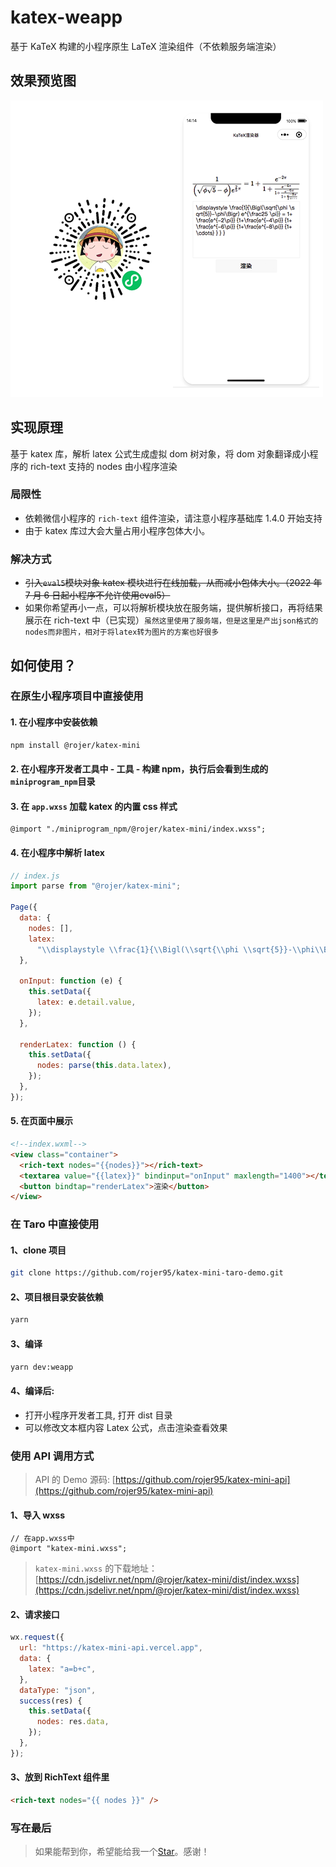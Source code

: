 # katex-weapp

基于 KaTeX 构建的小程序原生 LaTeX 渲染组件（不依赖服务端渲染）

## 效果预览图

![效果预览图](./assets/preview.png)

## 实现原理

基于 katex 库，解析 latex 公式生成虚拟 dom 树对象，将 dom 对象翻译成小程序的 rich-text 支持的 nodes 由小程序渲染

### 局限性

- 依赖微信小程序的 `rich-text` 组件渲染，请注意小程序基础库 1.4.0 开始支持
- 由于 katex 库过大会大量占用小程序包体大小。

### 解决方式

- ~~引入`eval5`模块对象 katex 模块进行在线加载，从而减小包体大小。（2022 年 7 月 6 日起小程序不允许使用eval5）~~
- 如果你希望再小一点，可以将解析模块放在服务端，提供解析接口，再将结果展示在 rich-text 中（已实现）`虽然这里使用了服务端，但是这里是产出json格式的nodes而非图片，相对于将latex转为图片的方案也好很多`

## 如何使用？

### 在原生小程序项目中直接使用

#### 1. 在小程序中安装依赖

```bash
npm install @rojer/katex-mini
```

#### 2. 在小程序开发者工具中 - 工具 - 构建 npm，执行后会看到生成的`miniprogram_npm`目录

#### 3. 在 `app.wxss` 加载 katex 的内置 css 样式

```less
@import "./miniprogram_npm/@rojer/katex-mini/index.wxss";
```

#### 4. 在小程序中解析 latex

```js
// index.js
import parse from "@rojer/katex-mini";

Page({
  data: {
    nodes: [],
    latex:
      "\\displaystyle \\frac{1}{\\Bigl(\\sqrt{\\phi \\sqrt{5}}-\\phi\\Bigr) e^{\\frac25 \\pi}} = 1+\\frac{e^{-2\\pi}} {1+\\frac{e^{-4\\pi}} {1+\\frac{e^{-6\\pi}} {1+\\frac{e^{-8\\pi}} {1+\\cdots} } } }",
  },

  onInput: function (e) {
    this.setData({
      latex: e.detail.value,
    });
  },

  renderLatex: function () {
    this.setData({
      nodes: parse(this.data.latex),
    });
  },
});
```

#### 5. 在页面中展示

```html
<!--index.wxml-->
<view class="container">
  <rich-text nodes="{{nodes}}"></rich-text>
  <textarea value="{{latex}}" bindinput="onInput" maxlength="1400"></textarea>
  <button bindtap="renderLatex">渲染</button>
</view>
```

### 在 Taro 中直接使用

#### 1、clone 项目

```bash
git clone https://github.com/rojer95/katex-mini-taro-demo.git
```

#### 2、项目根目录安装依赖

```bash
yarn
```

#### 3、编译

```bash
yarn dev:weapp
```

#### 4、编译后:

- 打开小程序开发者工具, 打开 dist 目录
- 可以修改文本框内容 Latex 公式，点击渲染查看效果

### 使用 API 调用方式

> API 的 Demo 源码: [https://github.com/rojer95/katex-mini-api](https://github.com/rojer95/katex-mini-api)

#### 1、导入 wxss

```less
// 在app.wxss中
@import "katex-mini.wxss";
```

> `katex-mini.wxss` 的下载地址： [https://cdn.jsdelivr.net/npm/@rojer/katex-mini/dist/index.wxss](https://cdn.jsdelivr.net/npm/@rojer/katex-mini/dist/index.wxss)

#### 2、请求接口

```javascript
wx.request({
  url: "https://katex-mini-api.vercel.app",
  data: {
    latex: "a=b+c",
  },
  dataType: "json",
  success(res) {
    this.setData({
      nodes: res.data,
    });
  },
});
```

#### 3、放到 RichText 组件里

```html
<rich-text nodes="{{ nodes }}" />
```

### 写在最后

> 如果能帮到你，希望能给我一个[Star](https://github.com/rojer95/katex-mini)。感谢！
